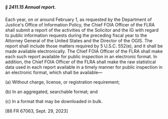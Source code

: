 ##### § 2411.15 Annual report. #####

Each year, on or around February 1, as requested by the Department of Justice's Office of Information Policy, the Chief FOIA Officer of the FLRA shall submit a report of the activities of the Solicitor and the IG with regard to public information requests during the preceding fiscal year to the Attorney General of the United States and the Director of the OGIS. The report shall include those matters required by 5 U.S.C. 552(e), and it shall be made available electronically. The Chief FOIA Officer of the FLRA shall make each such report available for public inspection in an electronic format. In addition, the Chief FOIA Officer of the FLRA shall make the raw statistical data used in each report available in a timely manner for public inspection in an electronic format, which shall be available—

(a) Without charge, license, or registration requirement;

(b) In an aggregated, searchable format; and

(c) In a format that may be downloaded in bulk.

[88 FR 67063, Sept. 29, 2023]